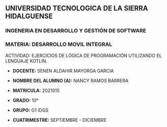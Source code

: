 ## UNIVERSIDAD TECNOLOGICA DE LA SIERRA HIDALGUENSE ##

### INGENERIA EN DESARROLLO Y GESTIÓN DE SOFTWARE

### MATERIA: DESARROLLO MOVIL INTEGRAL

ACTIVIDAD: EJERCICIOS DE LÓGICA DE PROGRAMACIÓN UTILIZANDO EL LENGUAJE KOTLIN.

- **DOCENTE:** SENEN ALDAHIR MAYORGA GARCIA
- **NOMBRE DEL ALUMNO (A):** NANCY RAMOS BARRERA
- **MATRICULA:** 2021015

- **GRADO:** 10°
- **GRUPO:** G1 IDGS
- **CUATRIMESTRE:** SEPTIEMBRE - DICIEMBRE
